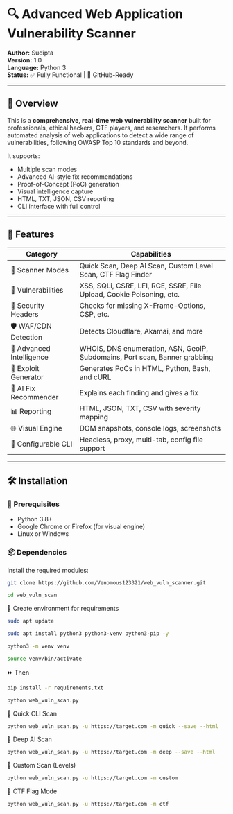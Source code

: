 # 🔍 Advanced Web Application Vulnerability Scanner

**Author:** Sudipta  
**Version:** 1.0  
**Language:** Python 3  
**Status:** ✅ Fully Functional | 🎯 GitHub-Ready

---

## 🧠 Overview

This is a **comprehensive, real-time web vulnerability scanner** built for professionals, ethical hackers, CTF players, and researchers. It performs automated analysis of web applications to detect a wide range of vulnerabilities, following OWASP Top 10 standards and beyond.

It supports:
- Multiple scan modes
- Advanced AI-style fix recommendations
- Proof-of-Concept (PoC) generation
- Visual intelligence capture
- HTML, TXT, JSON, CSV reporting
- CLI interface with full control

---

## 🚀 Features

| Category                  | Capabilities                                                                 |
|---------------------------|------------------------------------------------------------------------------|
| 🔎 Scanner Modes          | Quick Scan, Deep AI Scan, Custom Level Scan, CTF Flag Finder                 |
| 🧪 Vulnerabilities        | XSS, SQLi, CSRF, LFI, RCE, SSRF, File Upload, Cookie Poisoning, etc.         |
| 🔐 Security Headers       | Checks for missing X-Frame-Options, CSP, etc.                                |
| 🛡️ WAF/CDN Detection      | Detects Cloudflare, Akamai, and more                                         |
| 🧬 Advanced Intelligence  | WHOIS, DNS enumeration, ASN, GeoIP, Subdomains, Port scan, Banner grabbing   |
| 🎯 Exploit Generator      | Generates PoCs in HTML, Python, Bash, and cURL                               |
| 🧠 AI Fix Recommender     | Explains each finding and gives a fix                                        |
| 📊 Reporting              | HTML, JSON, TXT, CSV with severity mapping                                   |
| 🌐 Visual Engine          | DOM snapshots, console logs, screenshots                                     |
| 🔧 Configurable CLI       | Headless, proxy, multi-tab, config file support                              |
---

## 🛠️ Installation

### 🔗 Prerequisites

- Python 3.8+
- Google Chrome or Firefox (for visual engine)
- Linux or Windows

### 📦 Dependencies

Install the required modules:

```bash
git clone https://github.com/Venomous123321/web_vuln_scanner.git
```
```bash
cd web_vuln_scan
```
🔘 Create  environment for requirements
```bash
sudo apt update
```
```bash
sudo apt install python3 python3-venv python3-pip -y
```
```bash
python3 -m venv venv
```
```bash
source venv/bin/activate
```
⏩ Then
```bash
pip install -r requirements.txt
```
```bash
python web_vuln_scan.py
```



🔘 Quick CLI Scan
```bash
python web_vuln_scan.py -u https://target.com -m quick --save --html
```
🧠 Deep AI Scan
```bash
python web_vuln_scan.py -u https://target.com -m deep --save --html
```
🎯 Custom Scan (Levels)
```bash
python web_vuln_scan.py -u https://target.com -m custom
```
🏁 CTF Flag Mode
```bash
python web_vuln_scan.py -u https://target.com -m ctf
```
